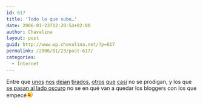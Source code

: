 ```yaml
---
id: 617
title: 'Todo lo que sube…'
date: 2006-01-23T12:20:54+02:00
author: Chavalina
layout: post
guid: http://www.wp.chavalina.net/?p=617
permalink: /2006/01/23/post-617/
categories:
  - Internet
---
```

Entre que <a href="http://ferdy.bitacoras.com/" target="_blank">unos</a> <a href="http://toad.bitacoras.com/" target="_blank">nos</a> <a href="http://blog.davidmartinez.net/es" target="_blank">dejan</a> <a href="http://toxico.bitacoras.com/" target="_blank">tirados</a>, <a href="http://www.zonalibre.org/blog/corsaria/" target="_blank">otros</a> <a href="http://cek.bitacoras.com/" target="_blank">que</a> <a href="http://www.100px.com/" target="_blank">casi</a> no se prodigan, y los que <a href="http://www.processblack.com/weblog/processblack-goes-wordpress" target="_blank">se pasan al lado oscuro</a> no se en qué van a quedar los bloggers con los que empecé![emo](/imagenes/emoticonos/risa.gif)